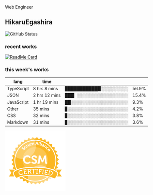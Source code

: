 Web Engineer

## HikaruEgashira

![GitHub Status](https://github-readme-stats.vercel.app/api?username=HikaruEgashira&count_private=true&show_icons=true&theme=nord)
### recent works

[![ReadMe Card](https://github-readme-stats.vercel.app/api/pin/?username=twin-te&repo=twinte-front&theme=nord)](https://github.com/twin-te/twinte-front)

### this week's works

| lang        | time           |                       |        |
| ----------- | -------------- | --------------------- | ------ |
| TypeScript  | 8 hrs 8 mins   | ███████████▉░░░░░░░░░ |  56.9% |
| JSON        | 2 hrs 12 mins  | ███▏░░░░░░░░░░░░░░░░░ |  15.4% |
| JavaScript  | 1 hr 19 mins   | █▉░░░░░░░░░░░░░░░░░░░ |   9.3% |
| Other       | 35 mins        | ▊░░░░░░░░░░░░░░░░░░░░ |   4.2% |
| CSS         | 32 mins        | ▊░░░░░░░░░░░░░░░░░░░░ |   3.8% |
| Markdown    | 31 mins        | ▊░░░░░░░░░░░░░░░░░░░░ |   3.6% |

<img src="./image/seal-csm.png" alt="" data-canonical-src="./image/seal-csm.png" width="200" height="200" />
